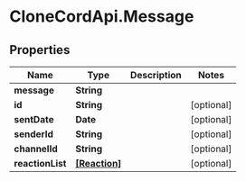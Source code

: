 # CloneCordApi.Message

## Properties

Name | Type | Description | Notes
------------ | ------------- | ------------- | -------------
**message** | **String** |  | 
**id** | **String** |  | [optional] 
**sentDate** | **Date** |  | [optional] 
**senderId** | **String** |  | [optional] 
**channelId** | **String** |  | [optional] 
**reactionList** | [**[Reaction]**](Reaction.md) |  | [optional] 


